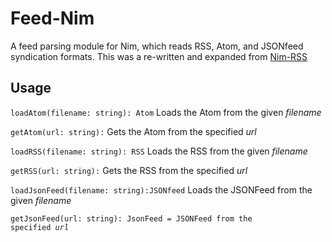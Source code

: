 # Feed-Nim
A feed parsing module for Nim, which reads RSS, Atom, and JSONfeed syndication formats. This was a re-written and expanded from [Nim-RSS](https://github.com/achesak/nim-rss)

## Usage

<code>loadAtom(filename: string): Atom</code> Loads the Atom from the given _filename_

<code>getAtom(url: string):</code> Gets the Atom from the specified _url_

<code>loadRSS(filename: string): RSS</code> Loads the RSS from the given _filename_

<code>getRSS(url: string):</code> Gets the RSS from the specified _url_

<code>loadJsonFeed(filename: string):JSONfeed</code> Loads the JSONFeed from the given _filename_

<code>getJsonFeed(url: string): </pre>JsonFeed = JSONFeed from the specified _url_
